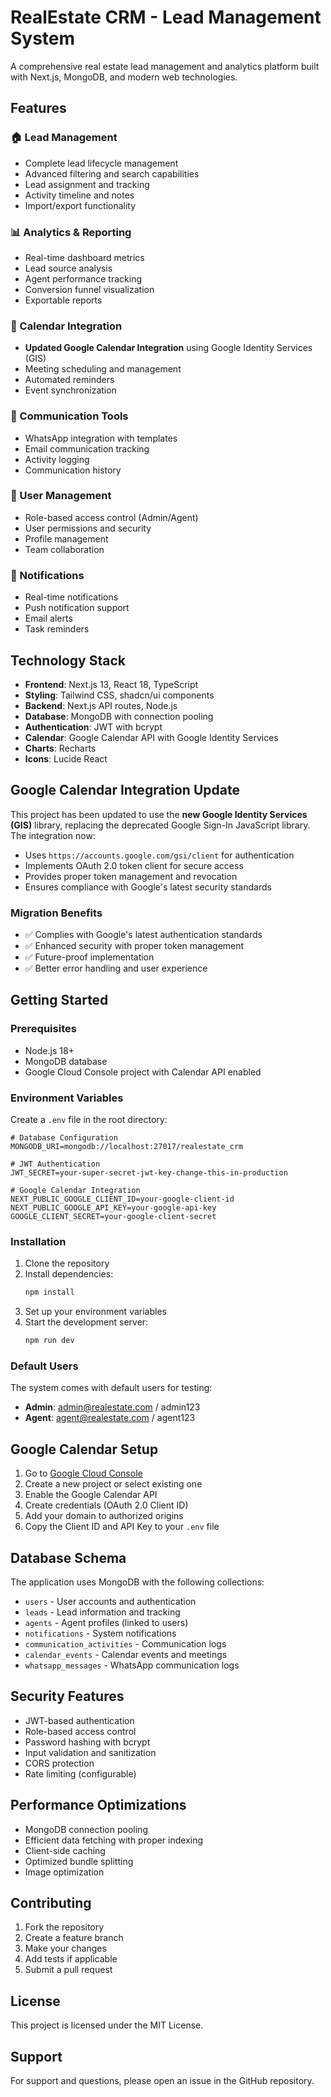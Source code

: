 # RealEstate CRM - Lead Management System

A comprehensive real estate lead management and analytics platform built with Next.js, MongoDB, and modern web technologies.

## Features

### 🏠 Lead Management
- Complete lead lifecycle management
- Advanced filtering and search capabilities
- Lead assignment and tracking
- Activity timeline and notes
- Import/export functionality

### 📊 Analytics & Reporting
- Real-time dashboard metrics
- Lead source analysis
- Agent performance tracking
- Conversion funnel visualization
- Exportable reports

### 📅 Calendar Integration
- **Updated Google Calendar Integration** using Google Identity Services (GIS)
- Meeting scheduling and management
- Automated reminders
- Event synchronization

### 💬 Communication Tools
- WhatsApp integration with templates
- Email communication tracking
- Activity logging
- Communication history

### 👥 User Management
- Role-based access control (Admin/Agent)
- User permissions and security
- Profile management
- Team collaboration

### 🔔 Notifications
- Real-time notifications
- Push notification support
- Email alerts
- Task reminders

## Technology Stack

- **Frontend**: Next.js 13, React 18, TypeScript
- **Styling**: Tailwind CSS, shadcn/ui components
- **Backend**: Next.js API routes, Node.js
- **Database**: MongoDB with connection pooling
- **Authentication**: JWT with bcrypt
- **Calendar**: Google Calendar API with Google Identity Services
- **Charts**: Recharts
- **Icons**: Lucide React

## Google Calendar Integration Update

This project has been updated to use the **new Google Identity Services (GIS)** library, replacing the deprecated Google Sign-In JavaScript library. The integration now:

- Uses `https://accounts.google.com/gsi/client` for authentication
- Implements OAuth 2.0 token client for secure access
- Provides proper token management and revocation
- Ensures compliance with Google's latest security standards

### Migration Benefits
- ✅ Complies with Google's latest authentication standards
- ✅ Enhanced security with proper token management
- ✅ Future-proof implementation
- ✅ Better error handling and user experience

## Getting Started

### Prerequisites
- Node.js 18+ 
- MongoDB database
- Google Cloud Console project with Calendar API enabled

### Environment Variables

Create a `.env` file in the root directory:

```env
# Database Configuration
MONGODB_URI=mongodb://localhost:27017/realestate_crm

# JWT Authentication
JWT_SECRET=your-super-secret-jwt-key-change-this-in-production

# Google Calendar Integration
NEXT_PUBLIC_GOOGLE_CLIENT_ID=your-google-client-id
NEXT_PUBLIC_GOOGLE_API_KEY=your-google-api-key
GOOGLE_CLIENT_SECRET=your-google-client-secret
```

### Installation

1. Clone the repository
2. Install dependencies:
   ```bash
   npm install
   ```
3. Set up your environment variables
4. Start the development server:
   ```bash
   npm run dev
   ```

### Default Users

The system comes with default users for testing:

- **Admin**: admin@realestate.com / admin123
- **Agent**: agent@realestate.com / agent123

## Google Calendar Setup

1. Go to [Google Cloud Console](https://console.cloud.google.com/)
2. Create a new project or select existing one
3. Enable the Google Calendar API
4. Create credentials (OAuth 2.0 Client ID)
5. Add your domain to authorized origins
6. Copy the Client ID and API Key to your `.env` file

## Database Schema

The application uses MongoDB with the following collections:
- `users` - User accounts and authentication
- `leads` - Lead information and tracking
- `agents` - Agent profiles (linked to users)
- `notifications` - System notifications
- `communication_activities` - Communication logs
- `calendar_events` - Calendar events and meetings
- `whatsapp_messages` - WhatsApp communication logs

## Security Features

- JWT-based authentication
- Role-based access control
- Password hashing with bcrypt
- Input validation and sanitization
- CORS protection
- Rate limiting (configurable)

## Performance Optimizations

- MongoDB connection pooling
- Efficient data fetching with proper indexing
- Client-side caching
- Optimized bundle splitting
- Image optimization

## Contributing

1. Fork the repository
2. Create a feature branch
3. Make your changes
4. Add tests if applicable
5. Submit a pull request

## License

This project is licensed under the MIT License.

## Support

For support and questions, please open an issue in the GitHub repository.

